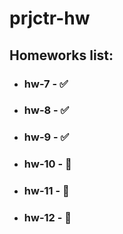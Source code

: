 # prjctr-hw

## Homeworks list:
- ### hw-7 - ✅
- ### hw-8 - ✅
- ### hw-9 - ✅
- ### hw-10 - 🚧
- ### hw-11 - 🚧
- ### hw-12 - 🚧
